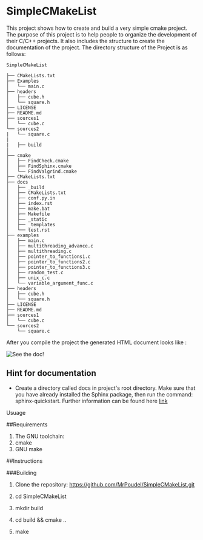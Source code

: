 # SimpleCMakeList
This project shows how to create and build a very simple cmake project. The purpose of this project is to help people to organize the development of their C/C++ projects. It also includes the structure to create the documentation of the project. 
The directory structure of the Project is as follows:

```
SimpleCMakeList

├── CMakeLists.txt
├── Examples
│   └── main.c
├── headers
│   ├── cube.h
│   └── square.h
├── LICENSE
├── README.md
├── sources1
│   └── cube.c
└── sources2
|   └── square.c
|
|   ├── build
│   
├── cmake
│   ├── FindCheck.cmake
│   ├── FindSphinx.cmake
│   └── FindValgrind.cmake
├── CMakeLists.txt
├── docs
│   ├── _build
│   ├── CMakeLists.txt
│   ├── conf.py.in
│   ├── index.rst
│   ├── make.bat
│   ├── Makefile
│   ├── _static
│   ├── _templates
│   └── test.rst
├── examples
│   ├── main.c
│   ├── multithreading_advance.c
│   ├── multithreading.c
│   ├── pointer_to_functions1.c
│   ├── pointer_to_functions2.c
│   ├── pointer_to_functions3.c
│   ├── random_test.c
│   ├── unix_c.c
│   └── variable_argument_func.c
├── headers
│   ├── cube.h
│   └── square.h
├── LICENSE
├── README.md
├── sources1
│   └── cube.c
└── sources2
    └── square.c

```

After you compile the project the generated HTML document looks like :

![See the doc!](https://github.com/MrPoudel/SimpleCMakeList/tree/master/docs/img/Screenshot_2018-11-16.png)

## Hint for documentation
- Create a directory called docs in project's root directory. Make sure that you have already installed the Sphinx package, then run the command: sphinx-quickstart. Further information can be found here [link](https://eb2.co/blog/2012/03/sphinx-and-cmake-beautiful-documentation-for-c---projects/)

Usuage

##Requirements

1. The GNU toolchain: 
2. cmake
3. GNU make

##Instructions

###Building

1. Clone the repository: https://github.com/MrPoudel/SimpleCMakeList.git 

2. cd SimpleCMakeList

3. mkdir build

4. cd build && cmake ..

5. make



